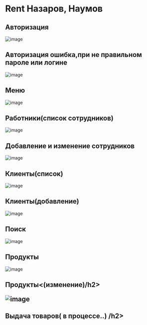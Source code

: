 <h1>Rent Назаров, Наумов</h1>

<h2>Авторизация</h2>

![image](https://user-images.githubusercontent.com/94895241/162191663-df4b4fe6-07d5-4502-a58c-2343d58dddba.png)

<h2>Авторизация ошибка,при не правильном пароле или логине</h2>

![image](https://user-images.githubusercontent.com/94895241/162290630-cc94f1a3-9bea-4815-a616-2e8b0bb5d80e.png)


<h2>Меню</h2>


![image](https://user-images.githubusercontent.com/94895241/162291686-b7a33718-255d-4dd2-9f3e-40e40750bfa4.png)


<h2>Работники(список сотрудников)</h2>

![image](https://user-images.githubusercontent.com/94895241/162290850-b4ed0fb1-472e-481a-87f3-56bcf9ec469a.png)

<h2>Добавление и изменение сотрудников</h2>

![image](https://user-images.githubusercontent.com/94895241/162291006-93c4ab64-8ff3-42c6-9b05-9aa0590dfcb8.png)


<h2>Клиенты(список)</h2>


![image](https://user-images.githubusercontent.com/94895241/162291105-2165b009-6212-482d-a42a-32b9b80152db.png)

<h2>Клиенты(добавление)</h2>


![image](https://user-images.githubusercontent.com/94895241/162291133-d87d0464-0b9b-42f5-b97f-93f498c66b1b.png)

<h2>Поиск</h2>

![image](https://user-images.githubusercontent.com/94895241/162291263-8e0195f0-9b64-44f5-bc13-117f118e81d2.png)

<h2>Продукты</h2>

![image](https://user-images.githubusercontent.com/94895241/162291381-1a1dce3c-c081-42bf-b923-8fd155df6688.png)

<h2>Продукты<(изменение)/h2>

![image](https://user-images.githubusercontent.com/94895241/162291425-a9244a0e-4bc2-4739-b531-14e7ac86d1f7.png)
  
<h2>Выдача товаров( в процессе..) /h2>  
  
  





